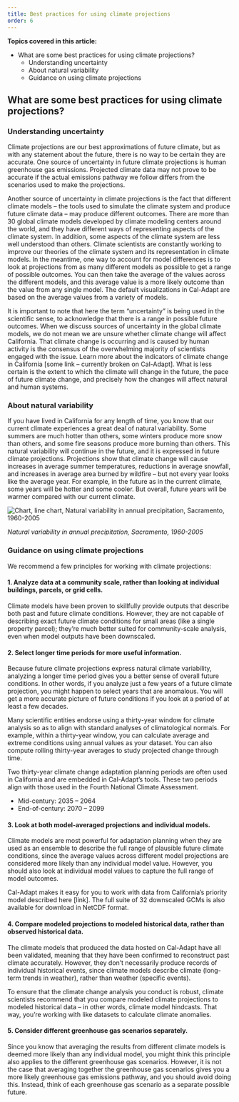 ```yaml
---
title: Best practices for using climate projections
order: 6
---
```


**Topics covered in this article:**

- What are some best practices for using climate projections?
  - Understanding uncertainty
  - About natural variability
  - Guidance on using climate projections

## What are some best practices for using climate projections?

### Understanding uncertainty

Climate projections are our best approximations of future climate, but as with any statement about the future, there is no way to be certain they are accurate. One source of uncertainty in future climate projections is human greenhouse gas emissions. Projected climate data may not prove to be accurate if the actual emissions pathway we follow differs from the scenarios used to make the projections.

Another source of uncertainty in climate projections is the fact that different climate models – the tools used to simulate the climate system and produce future climate data – may produce different outcomes. There are more than 30 global climate models developed by climate modeling centers around the world, and they have different ways of representing aspects of the climate system. In addition, some aspects of the climate system are less well understood than others. Climate scientists are constantly working to improve our theories of the climate system and its representation in climate models. In the meantime, one way to account for model differences is to look at projections from as many different models as possible to get a range of possible outcomes. You can then take the average of the values across the different models, and this average value is a more likely outcome than the value from any single model. The default visualizations in Cal-Adapt are based on the average values from a variety of models.

It is important to note that here the term “uncertainty” is being used in the scientific sense, to acknowledge that there is a range in possible future outcomes. When we discuss sources of uncertainty in the global climate models, we do not mean we are unsure whether climate change will affect California. That climate change is occurring and is caused by human activity is the consensus of the overwhelming majority of scientists engaged with the issue. Learn more about the indicators of climate change in California [some link – currently broken on Cal-Adapt]. What is less certain is the extent to which the climate will change in the future, the pace of future climate change, and precisely how the changes will affect natural and human systems.

### About natural variability

If you have lived in California for any length of time, you know that our current climate experiences a great deal of natural variability. Some summers are much hotter than others, some winters produce more snow than others, and some fire seasons produce more burning than others. This natural variability will continue in the future, and it is expressed in future climate projections. Projections show that climate change will cause increases in average summer temperatures, reductions in average snowfall, and increases in average area burned by wildfire – but not every year looks like the average year. For example, in the future as in the current climate, some years will be hotter and some cooler. But overall, future years will be warmer compared with our current climate.

<img class="img--get-started" alt="Chart, line chart, Natural variability in annual precipitation, Sacramento, 1960-2005" src="img/get-started/gs5_sac_hx_precip_lg.jpg" srcset="img/get-started/gs5_sac_hx_precip_sm.jpg 375w, img/get-started/gs5_sac_hx_precip_lg.jpg 768w" sizes="(max-width: 375px) 375px, 768px">

_Natural variability in annual precipitation, Sacramento, 1960-2005_

### Guidance on using climate projections

We recommend a few principles for working with climate projections:

#### 1. Analyze data at a community scale, rather than looking at individual buildings, parcels, or grid cells.

Climate models have been proven to skillfully provide outputs that describe both past and future climate conditions. However, they are not capable of describing exact future climate conditions for small areas (like a single property parcel); they’re much better suited for community-scale analysis, even when model outputs have been downscaled.

#### 2. Select longer time periods for more useful information.

Because future climate projections express natural climate variability, analyzing a longer time period gives you a better sense of overall future conditions. In other words, if you analyze just a few years of a future climate projection, you might happen to select years that are anomalous. You will get a more accurate picture of future conditions if you look at a period of at least a few decades.

Many scientific entities endorse using a thirty-year window for climate analysis so as to align with standard analyses of climatological normals. For example, within a thirty-year window, you can calculate average and extreme conditions using annual values as your dataset. You can also compute rolling thirty-year averages to study projected change through time.

Two thirty-year climate change adaptation planning periods are often used in California and are embedded in Cal-Adapt’s tools. These two periods align with those used in the Fourth National Climate Assessment.

- Mid-century: 2035 – 2064
- End-of-century: 2070 – 2099

#### 3. Look at both model-averaged projections and individual models.

Climate models are most powerful for adaptation planning when they are used as an ensemble to describe the full range of plausible future climate conditions, since the average values across different model projections are considered more likely than any individual model value. However, you should also look at individual model values to capture the full range of model outcomes.

Cal-Adapt makes it easy for you to work with data from California’s priority model described here [link]. The full suite of 32 downscaled GCMs is also available for download in NetCDF format.

#### 4. Compare modeled projections to modeled historical data, rather than observed historical data.

The climate models that produced the data hosted on Cal-Adapt have all been validated, meaning that they have been confirmed to reconstruct past climate accurately. However, they don’t necessarily produce records of individual historical events, since climate models describe climate (long-term trends in weather), rather than weather (specific events).

To ensure that the climate change analysis you conduct is robust, climate scientists recommend that you compare modeled climate projections to modeled historical data – in other words, climate model hindcasts. That way, you’re working with like datasets to calculate climate anomalies.

#### 5. Consider different greenhouse gas scenarios separately.

Since you know that averaging the results from different climate models is deemed more likely than any individual model, you might think this principle also applies to the different greenhouse gas scenarios. However, it is not the case that averaging together the greenhouse gas scenarios gives you a more likely greenhouse gas emissions pathway, and you should avoid doing this. Instead, think of each greenhouse gas scenario as a separate possible future.
